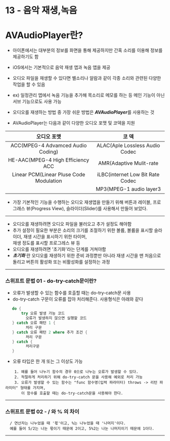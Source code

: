 # 13 - 음악 재생,녹음

# AVAudioPlayer란?
  - 아이폰에서는 대부분의 정보를 화면을 통해 제공하지만 간혹 소리를 이용해 정보를 제공하기도 함
  - iOS에서는 기본적으로 음악 재생 앱과 녹음 앱을 제공
  - 오디오 파일을 재생할 수 있다면 벨소리나 알람과 같이 각종 소리와 관련된 다양한 작업을 할 수 있음
  - ex) 일정관리 앱에서 녹음 기능을 추가해 목소리로 메모를 하는 등 메인 기능이 아닌 서브 기능으로도 사용 가능
  - 오디오를 재생하는 방법 중 가장 쉬운 방법은 ***AVAudioPlayer***를 사용하는 것  
    
  - AVAudioPlayer는 다음과 같이 다양한 오디오 포맷 및 코덱을 지원
  
  |            오디오 포맷            |           코 덱        |    
  | :--------------------------: |  :--------------------------: | 
  | ACC(MPEG-4 Advamced Audio Coding) | ALAC(Aple Lossless Audio Codec|
  |HE-AAC(MPEG-4 High Efficiency ACC | AMR(Adaptive Mulit-rate|
  | Linear PCM(Linear Pluse Code Modulation| iLBC(internet Low Bit Rate Codec|
  |                 |MP3(MPEG-1 audio layer3|
  
  - 가장 기본적인 기능을 수행하는 오디오 재생앱을 만들기 위해 버튼과 레이블, 프로그래스 뷰(Progress View), 슬라이더(Slider)를 사용해서 만들어 보았다.
  <hr/>  
  
  - 오디오를 재생하려면 오디오 파일을 불러오고 추가 설정도 해야함
  - 추가 설정이 필요한 부분은 소리의 크기를 조절하기 위한 볼륨, 볼륨을 표시할 슬라이더, 재생 시간을 표시하기 위한 타이머,  
    재생 정도를 표시할 프로그레스 뷰 등
  - 오디오를 재생하려면 '초기화'라는 단계를 거쳐야함
  - ***초기화*** 란 오디오를 재생하기 위한 준비 과정뿐만 아니라 재생 시간을 맨 처음으로 돌리고 버튼의 활성화 또는 비활성화를 설정하는 과정
  
  <hr/>
  
  ### 스위프트 문법 01 - do-try-catch문이란?
  
  - 오류가 발생할 수 있는 함수를 호출할 때는 do-try-catch문 사용  
  - do-try-catch 구문이 오류를 잡아 처리해준다. 사용형식은 아래와 같다  
  
 ~~~swift
    do {
        try 오류 발생 가능 코드
          오류가 발생하지 않으면 실행할 코드
    } catch 오류 패턴 1 {
          처리 구문
    } catch 오류 패턴 2 where 추가 조건 {
          처리 구문
    } catch {
          처리구문
    }
  ~~~

  - 오류 타입은 한 개 또는 그 이상도 가능
  ~~~
      1. 예를 들어 나누기 함수의 경우 0으로 나누는 오류가 발생할 수 있다.
      2. 적절하게 처리하기 위해 do-try-catch 문을 사용해 예외로 처리 가능
      3. 오류가 발생할 수 있는 함수는 "func 함수명(입력 파라미터) throws -> 리턴 파라미터" 형태를 가지며, 
         이 함수를 호출할 때는 do-try-catch문을 사용해야 한다.
  ~~~
  
  <hr/>
  
  ### 스위프트 문법 02 - / 와 % 의 차이

  ~~~
    / 연산자는 나누었을 때 '몫'이고, %는 나누었을 때 '나머지'이다.
    예를 들어 5/2는 나눈 몫이기 때문에 2이고, 5%2는 나눈 나머지이기 때문에 1이다.
  ~~~
  
  <hr/>
  
  
  
  
